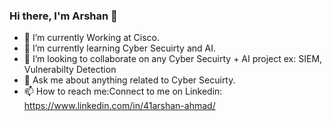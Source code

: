 
<!--
**1arshan/1arshan** is a ✨ _special_ ✨ repository because its `README.md` (this file) appears on your GitHub profile.

Here are some ideas to get you started:

- 🔭 I’m currently working on ...
- 🌱 I’m currently learning ...
- 👯 I’m looking to collaborate on ...
- 🤔 I’m looking for help with ...
- 💬 Ask me about ...
- 📫 How to reach me: ...
- 😄 Pronouns: ...
- ⚡ Fun fact: ...
-->
### Hi there, I'm Arshan 👋
- 🔭 I’m currently Working at Cisco.
- 🌱 I’m currently learning Cyber Secuirty and AI.
- 👯 I’m looking to collaborate on any Cyber Secuirty + AI project ex: SIEM, Vulnerabilty Detection 
- 💬 Ask me about anything related to Cyber Secuirty.
- 📫 How to reach me:Connect to me on Linkedin: https://www.linkedin.com/in/41arshan-ahmad/

